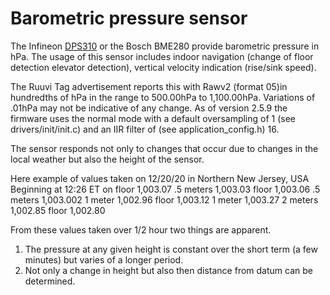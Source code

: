 # Barometric pressure sensor

The Infineon [DPS310](https://www.infineon.com/cms/en/product/sensor/pressure-sensors/pressure-sensors-for-iot/dps310/) or the  Bosch BME280 provide barometric pressure in hPa. The usage of this sensor includes indoor navigation (change of floor detection elevator detection), vertical velocity indication (rise/sink speed).

The Ruuvi Tag advertisement reports this with Rawv2 (format 05)in hundredths of hPa in the range to 500.00hPa to 1,100.00hPa. Variations of .01hPa may not be indicative of any change. As of version 2.5.9 the firmware uses the normal mode with a default oversampling of 1 (see drivers/init/init.c) and an IIR filter of (see application\_config.h) 16.

The sensor responds not only to changes that occur due to changes in the local weather but also the height of the sensor.

Here example of values taken on 12/20/20 in Northern New Jersey, USA Beginning at 12:26 ET on floor 1,003.07 .5 meters 1,003.03 floor 1,003.06 .5 meters 1,003.002 1 meter 1,002.96 floor 1,003.12 1 meter 1,003.27 2 meters 1,002.85 floor 1,002.80

From these values taken over 1/2 hour two things are apparent.

1. The pressure at any given height is constant over the short term (a few minutes) but varies of a longer period.
2. Not only a change in height but also then distance from datum can be determined.
